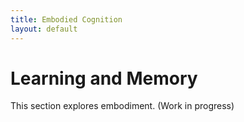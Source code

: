 ```yaml
---
title: Embodied Cognition
layout: default
---
```


# Learning and Memory

This section explores embodiment. 
(Work in progress)

